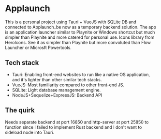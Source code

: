 # Applaunch

This is a personal project using Tauri + VueJS with SQLite DB and connected to Applaunch_be now as a temporary backend solution. The app is an application launcher similar to Playnite or Windows shortcut but much simpler than Playnite and more catered for personal use. Icons library from HeroIcons. See it as simpler than Playnite but more convoluted than Flow Launcher or Microsft Powertools.

## Tech stack

- Tauri: Enabling front-end websites to run like a native OS application, and it's lighter than other similar tech stacks.
- VueJS: Most familiarity compared to other front-end JS.
- SQLite: Light database management engine.
- NodeJS+Sequelize+ExpressJS: Backend API

## The quirk

Needs separate backend at port 16850 and http-server at port 25850 to function since I failed to implement Rust backend and I don't want to sideload node into Tauri.
